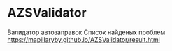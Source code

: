 # AZSValidator
Валидатор автозаправок
Список найденых проблем https://mapillaryby.github.io/AZSValidator/result.html
